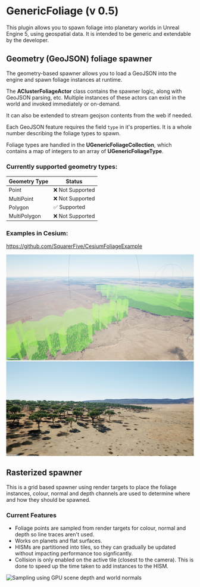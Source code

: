 # GenericFoliage (v 0.5)
This plugin allows you to spawn foliage into planetary worlds in Unreal Engine 5, using geospatial data. It is intended to be generic and extendable by the developer.

## Geometry (GeoJSON) foliage spawner
The geometry-based spawner allows you to load a GeoJSON into the engine and spawn foliage instances at runtime.

The **AClusterFoliageActor** class contains the spawner logic, along with GeoJSON parsing, etc. Multiple instances of these actors can exist in the world and invoked immediately or on-demand.

It can also be extended to stream geojson contents from the web if needed.

Each GeoJSON feature requires the field `type` in it's properties. It is a whole number describing the foliage types to spawn.

Foliage types are handled in the **UGenericFoliageCollection**, which contains a map of integers to an array of **UGenericFoliageType**.

### Currently supported geometry types:

| Geometry Type  | Status |
|---|---|
| Point | ❌ Not Supported |
| MultiPoint | ❌ Not Supported |
| Polygon | ✅ Supported |
| MultiPolygon | ❌ Not Supported |

### Examples in Cesium:

https://github.com/SquarerFive/CesiumFoliageExample

![](Resources/Screenshot_366.png)
![](Resources/Screenshot_367.png)

## Rasterized spawner

This is a grid based spawner using render targets to place the foliage instances, colour, normal and depth channels are used to determine where and how they should be spawned.

### Current Features
- Foliage points are sampled from render targets for colour, normal and depth so line traces aren't used.
- Works on planets and flat surfaces.
- HISMs are partitioned into tiles, so they can gradually be updated without impacting performance too signficantly.
- Collision is only enabled on the active tile (closest to the camera). This is done to speed up the time taken to add instances to the HISM.

![Sampling using GPU scene depth and world normals](Resources/Screenshot_235.png)